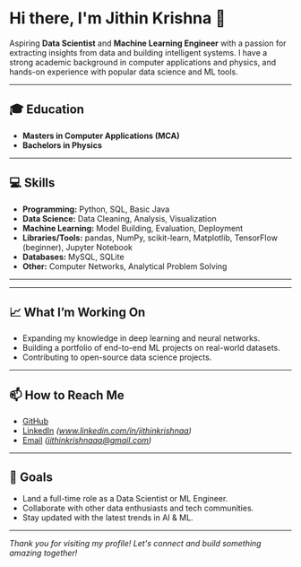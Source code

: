 # Hi there, I'm Jithin Krishna 👋

Aspiring **Data Scientist** and **Machine Learning Engineer** with a passion for extracting insights from data and building intelligent systems. I have a strong academic background in computer applications and physics, and hands-on experience with popular data science and ML tools.

---

## 🎓 Education

- **Masters in Computer Applications (MCA)**
- **Bachelors in Physics**

---

## 💻 Skills

- **Programming:** Python, SQL, Basic Java
- **Data Science:** Data Cleaning, Analysis, Visualization
- **Machine Learning:** Model Building, Evaluation, Deployment
- **Libraries/Tools:** pandas, NumPy, scikit-learn, Matplotlib, TensorFlow (beginner), Jupyter Notebook
- **Databases:** MySQL, SQLite
- **Other:** Computer Networks, Analytical Problem Solving

---


---

## 📈 What I’m Working On

- Expanding my knowledge in deep learning and neural networks.
- Building a portfolio of end-to-end ML projects on real-world datasets.
- Contributing to open-source data science projects.

---

## 📫 How to Reach Me

- [GitHub](https://github.com/JithinKrishna-Off)
- [LinkedIn](#) *(www.linkedin.com/in/jithinkrishnaa)*
- [Email](#) *(jithinkrishnaaa@gmail.com)*

---

## 🚀 Goals

- Land a full-time role as a Data Scientist or ML Engineer.
- Collaborate with other data enthusiasts and tech communities.
- Stay updated with the latest trends in AI & ML.

---

*Thank you for visiting my profile! Let's connect and build something amazing together!*
